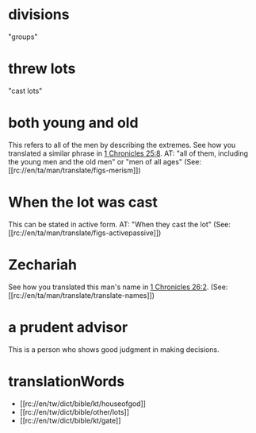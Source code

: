 # divisions

"groups"

# threw lots

"cast lots"

# both young and old

This refers to all of the men by describing the extremes. See how you translated a similar phrase in [1 Chronicles 25:8](../25/06.md). AT: "all of them, including the young men and the old men" or "men of all ages" (See: [[rc://en/ta/man/translate/figs-merism]])

# When the lot was cast

This can be stated in active form. AT: "When they cast the lot" (See: [[rc://en/ta/man/translate/figs-activepassive]])

# Zechariah

See how you translated this man's name in [1 Chronicles 26:2](./01.md). (See: [[rc://en/ta/man/translate/translate-names]])

# a prudent advisor

This is a person who shows good judgment in making decisions.

# translationWords

* [[rc://en/tw/dict/bible/kt/houseofgod]]
* [[rc://en/tw/dict/bible/other/lots]]
* [[rc://en/tw/dict/bible/kt/gate]]